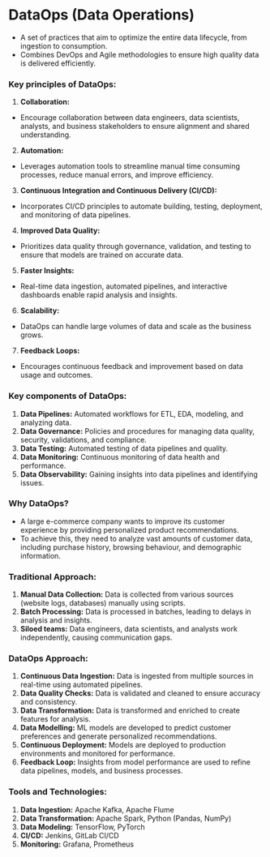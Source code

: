 # **DataOps (Data Operations)**

- A set of practices that aim to optimize the entire data lifecycle, from ingestion to consumption.
- Combines DevOps and Agile methodologies to ensure high quality data is delivered efficiently.

### **Key principles of DataOps:**
1. **Collaboration:** 
- Encourage collaboration between data engineers, data scientists, analysts, and business stakeholders to ensure alignment and shared understanding.

2. **Automation:** 
- Leverages automation tools to streamline manual time consuming processes, reduce manual errors, and improve efficiency.

3. **Continuous Integration and Continuous Delivery (CI/CD):** 
- Incorporates CI/CD principles to automate building, testing, deployment, and monitoring of data pipelines.

4. **Improved Data Quality:** 
- Prioritizes data quality through governance, validation, and testing to ensure that models are trained on accurate data.

5. **Faster Insights:** 
- Real-time data ingestion, automated pipelines, and interactive dashboards enable rapid analysis and insights.

6. **Scalability:** 
- DataOps can handle large volumes of data and scale as the business grows.

7. **Feedback Loops:** 
- Encourages continuous feedback and improvement based on data usage and outcomes.

### **Key components of DataOps:**
1. **Data Pipelines:** Automated workflows for ETL, EDA, modeling, and analyzing data.
2. **Data Governance:** Policies and procedures for managing data quality, security, validations, and compliance.
3. **Data Testing:** Automated testing of data pipelines and quality.
4. **Data Monitoring:** Continuous monitoring of data health and performance.
5. **Data Observability:** Gaining insights into data pipelines and identifying issues.

### **Why DataOps?**
- A large e-commerce company wants to improve its customer experience by providing personalized product recommendations.
- To achieve this, they need to analyze vast amounts of customer data, including purchase history, browsing behaviour, and demographic information. 

### **Traditional Approach:**
1. **Manual Data Collection:** Data is collected from various sources (website logs, databases) manually using scripts.
2. **Batch Processing:** Data is processed in batches, leading to delays in analysis and insights.
3. **Siloed teams:** Data engineers, data scientists, and analysts work independently, causing communication gaps.

### **DataOps Approach:**
1. **Continuous Data Ingestion:** Data is ingested from multiple sources in real-time using automated pipelines.
2. **Data Quality Checks:** Data is validated and cleaned to ensure accuracy and consistency.
3. **Data Transformation:** Data is transformed and enriched to create features for analysis.
4. **Data Modelling:** ML models are developed to predict customer preferences and generate personalized recommendations.
5. **Continuous Deployment:** Models are deployed to production environments and monitored for performance.
6. **Feedback Loop:** Insights from model performance are used to refine data pipelines, models, and business processes.

### **Tools and Technologies:**
1. **Data Ingestion:** Apache Kafka, Apache Flume
2. **Data Transformation:** Apache Spark, Python (Pandas, NumPy)
3. **Data Modeling:** TensorFlow, PyTorch
4. **CI/CD:** Jenkins, GitLab CI/CD
5. **Monitoring:** Grafana, Prometheus
